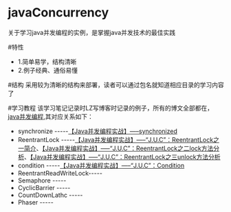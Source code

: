 # javaConcurrency
关于学习java并发编程的实例，是掌握java并发技术的最佳实践

#特性
* 1.简单易学，结构清晰
* 2.例子经典、通俗易懂


#结构
采用较为清晰的结构来部署，读者可以通过包名就知道相应目录的学习内容了


#学习教程
该学习笔记记录时LZ写博客时记录的例子，所有的博文全部都在，[java并发编程](http://cmsblogs.com/?cat=97),其对应关系如下：
* synchronize           -----[【Java并发编程实战】—–synchronized](http://cmsblogs.com/?p=1643)
* ReentrantLock         -----[【Java并发编程实战】—–“J.U.C”：ReentrantLock之一简介](http://cmsblogs.com/?p=1655)、[【Java并发编程实战】—–“J.U.C”：ReentrantLock之二lock方法分析](http://cmsblogs.com/?p=1662)、[【Java并发编程实战】—–“J.U.C”：ReentrantLock之三unlock方法分析](http://cmsblogs.com/?p=1665)
* condition             -----[【Java并发编程实战】—–“J.U.C”：Condition](http://cmsblogs.com/?p=1669)
* ReentrantReadWriteLock-----
* Semaphore             -----
* CyclicBarrier         -----
* CountDownLathc        -----
* Phaser                -----

